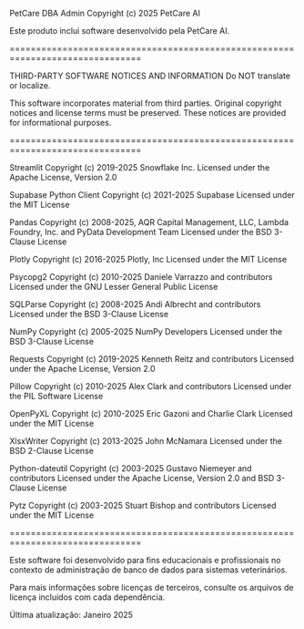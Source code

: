 PetCare DBA Admin
Copyright (c) 2025 PetCare AI

Este produto inclui software desenvolvido pela PetCare AI.

===============================================================================

THIRD-PARTY SOFTWARE NOTICES AND INFORMATION
Do NOT translate or localize.

This software incorporates material from third parties. Original copyright 
notices and license terms must be preserved. These notices are provided
for informational purposes.

===============================================================================

Streamlit
Copyright (c) 2019-2025 Snowflake Inc.
Licensed under the Apache License, Version 2.0

Supabase Python Client
Copyright (c) 2021-2025 Supabase
Licensed under the MIT License

Pandas
Copyright (c) 2008-2025, AQR Capital Management, LLC, Lambda Foundry, Inc. 
and PyData Development Team
Licensed under the BSD 3-Clause License

Plotly
Copyright (c) 2016-2025 Plotly, Inc
Licensed under the MIT License

Psycopg2
Copyright (c) 2010-2025 Daniele Varrazzo and contributors
Licensed under the GNU Lesser General Public License

SQLParse
Copyright (c) 2008-2025 Andi Albrecht and contributors
Licensed under the BSD 3-Clause License

NumPy
Copyright (c) 2005-2025 NumPy Developers
Licensed under the BSD 3-Clause License

Requests
Copyright (c) 2019-2025 Kenneth Reitz and contributors
Licensed under the Apache License, Version 2.0

Pillow
Copyright (c) 2010-2025 Alex Clark and contributors
Licensed under the PIL Software License

OpenPyXL
Copyright (c) 2010-2025 Eric Gazoni and Charlie Clark
Licensed under the MIT License

XlsxWriter
Copyright (c) 2013-2025 John McNamara
Licensed under the BSD 2-Clause License

Python-dateutil
Copyright (c) 2003-2025 Gustavo Niemeyer and contributors
Licensed under the Apache License, Version 2.0 and BSD 3-Clause License

Pytz
Copyright (c) 2003-2025 Stuart Bishop and contributors
Licensed under the MIT License

===============================================================================

Este software foi desenvolvido para fins educacionais e profissionais
no contexto de administração de banco de dados para sistemas veterinários.

Para mais informações sobre licenças de terceiros, consulte os
arquivos de licença incluídos com cada dependência.

Última atualização: Janeiro 2025
